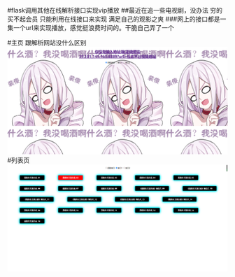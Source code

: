 #flask调用其他在线解析接口实现vip播放
##最近在追一些电视剧，没办法 穷的买不起会员 只能利用在线接口来实现 满足自己的观影之爽
###网上的接口都是一集一个url来实现播放，感觉挺浪费时间的。干脆自己弄了一个

#主页 跟解析网站没什么区别
![avatar](./imga/主页.png)
#列表页
![avatar](./imga/列表页.png)
